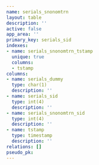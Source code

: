 ```yaml
---
name: serials_snonomtrn
layout: table
description: ''
active: false
app_area: ''
primary_key: serials_sid
indexes:
- name: serials_snonomtrn_tstamp
  unique: true
  columns:
  - tstamp
columns:
- name: serials_dummy
  type: char(1)
  description: ''
- name: serials_sid
  type: int(4)
  description: ''
- name: serials_snonomtrn_sid
  type: int(4)
  description: ''
- name: tstamp
  type: timestamp
  description: ''
relations: []
pseudo_pk: 
---
```


